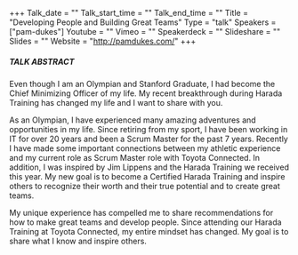 +++
Talk_date = ""
Talk_start_time = ""
Talk_end_time = ""
Title = "Developing People and Building Great Teams"
Type = "talk"
Speakers = ["pam-dukes"]
Youtube = ""
Vimeo = ""
Speakerdeck = ""
Slideshare = ""
Slides = ""
Website = "http://pamdukes.com/"
+++

##### TALK ABSTRACT

Even though I am an Olympian and Stanford Graduate, I had become the Chief Minimizing Officer of my life. My recent breakthrough during Harada Training has changed my life and I want to share with you.

As an Olympian, I have experienced many amazing adventures and opportunities in my life. Since retiring from my sport, I have been working in IT for over 20 years and been a Scrum Master for the past 7 years. Recently I have made some important connections between my athletic experience and my current role as Scrum Master role with Toyota Connected. In addition, I was inspired by Jim Lippens and the Harada Training we received this year. My new goal is to become a Certified Harada Training and inspire others to recognize their worth and their true potential and to create great teams.

My unique experience has compelled me to share recommendations for how to make great teams and develop people. Since attending our Harada Training at Toyota Connected, my entire mindset has changed. My goal is to share what I know and inspire others.

